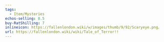 ```yaml
---
tags:
  - Item/Mysteries
echos-selling: 0.5
buy-RatShilling: 7
inlineicon: https://fallenlondon.wiki/w/images/thumb/9/92/Scaryeye.png/40px-Scaryeye.png
url: https://fallenlondon.wiki/wiki/Tale_of_Terror!!
---
```

